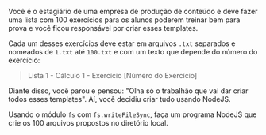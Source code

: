 Você é o estagiário de uma empresa de produção de conteúdo e deve fazer uma lista com 100 exercícios para os alunos poderem treinar bem para prova e você ficou responsável por criar esses templates.

Cada um desses exercícios deve estar em arquivos `.txt` separados e nomeados de `1.txt` até `100.txt` e com um texto que depende do número do exercício:

> Lista 1 - Cálculo 1 - Exercício [Número do Exercício]
> 

Diante disso, você parou e pensou: "Olha só o trabalhão que vai dar criar todos esses templates". Aí, você decidiu criar tudo usando NodeJS.

Usando o módulo `fs` com `fs.writeFileSync`, faça um programa NodeJS que crie os 100 arquivos propostos no diretório local.